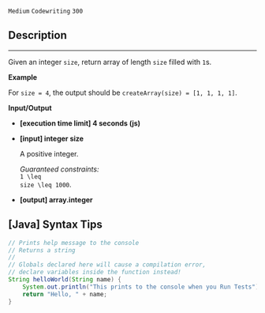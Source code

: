 `Medium`	`Codewriting` 	`300`


## Description

---

Given an integer <code>size</code>, return array of length <code>size</code> filled with <code>1</code>s.

**Example**

For <code>size = 4</code>, the output should be
<code>createArray(size) = [1, 1, 1, 1]</code>.

**Input/Output**

- **[execution time limit] 4 seconds (js)**

- **[input] integer size**

  A positive integer.

  _Guaranteed constraints:_<br>
  <code type='math/tex'>1 \leq size \leq 1000</code>.

- **[output] array.integer**

## [Java] Syntax Tips

``` java
// Prints help message to the console
// Returns a string
// 
// Globals declared here will cause a compilation error,
// declare variables inside the function instead!
String helloWorld(String name) {
    System.out.println("This prints to the console when you Run Tests");
    return "Hello, " + name;
}
```

